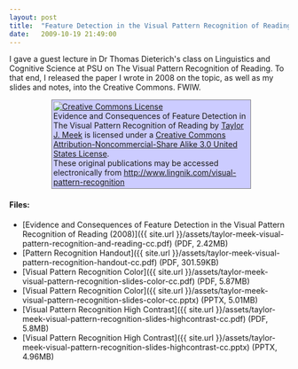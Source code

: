 ```yaml
---
layout: post
title:  "Feature Detection in the Visual Pattern Recognition of Reading"
date:   2009-10-19 21:49:00
---
```


I gave a guest lecture in Dr Thomas Dieterich's class on Linguistics and Cognitive Science at PSU on The Visual Pattern Recognition of Reading. To that end, I released the paper I wrote in 2008 on the topic, as well as my slides and notes, into the Creative Commons. FWIW.

<div style="background-color:#CCCCFF;width:70%;margin-left:15%;padding:3px;border:1px solid gray;">
<a rel="license" href="http://creativecommons.org/licenses/by-nc-sa/3.0/us/"><img alt="Creative Commons License" style="border-width:0" src="http://i.creativecommons.org/l/by-nc-sa/3.0/us/88x31.png" /></a><br /><span xmlns:dc="http://purl.org/dc/elements/1.1/" property="dc:title">Evidence and Consequences of Feature Detection in The Visual Pattern Recognition of Reading</span> by <a xmlns:cc="http://creativecommons.org/ns#" href="http://www.lingnik.com/visual-pattern-recognition" property="cc:attributionName" rel="cc:attributionURL">Taylor J. Meek</a> is licensed under a <a rel="license" href="http://creativecommons.org/licenses/by-nc-sa/3.0/us/">Creative Commons Attribution-Noncommercial-Share Alike 3.0 United States License</a>.<br />These original publications may be accessed electronically from <a href="http://www.lingnik.com/visual-pattern-recognition">http://www.lingnik.com/visual-pattern-recognition</a>
</div>

#### Files:
  * [Evidence and Consequences of Feature Detection in the Visual Pattern Recognition of Reading (2008)]({{ site.url }}/assets/taylor-meek-visual-pattern-recognition-and-reading-cc.pdf) (PDF, 2.42MB)
  * [Pattern Recognition Handout]({{ site.url }}/assets/taylor-meek-visual-pattern-recognition-handout-cc.pdf) (PDF, 301.59KB)
  * [Visual Pattern Recognition Color]({{ site.url }}/assets/taylor-meek-visual-pattern-recognition-slides-color-cc.pdf) (PDF, 5.87MB)
  * [Visual Pattern Recognition Color]({{ site.url }}/assets/taylor-meek-visual-pattern-recognition-slides-color-cc.pptx) (PPTX, 5.01MB)
  * [Visual Pattern Recognition High Contrast]({{ site.url }}/assets/taylor-meek-visual-pattern-recognition-slides-highcontrast-cc.pdf) (PDF, 5.8MB)
  * [Visual Pattern Recognition High Contrast]({{ site.url }}/assets/taylor-meek-visual-pattern-recognition-slides-highcontrast-cc.pptx) (PPTX, 4.96MB)

